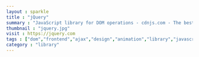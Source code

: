 ```yaml
---
layout : sparkle
title : "jQuery"
summary : "JavaScript library for DOM operations - cdnjs.com - The best FOSS CDN for web related libraries to speed up your websites!"
thumbnail : "jquery.jpg"
visit : https://jquery.com
tags : ["dom","frontend","ajax","design","animation","library","javascript"]
category : "library"
---
```

